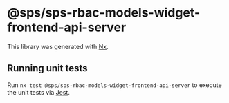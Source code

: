 # @sps/sps-rbac-models-widget-frontend-api-server

This library was generated with [Nx](https://nx.dev).

## Running unit tests

Run `nx test @sps/sps-rbac-models-widget-frontend-api-server` to execute the unit tests via [Jest](https://jestjs.io).
